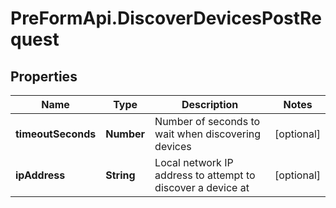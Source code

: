 # PreFormApi.DiscoverDevicesPostRequest

## Properties

Name | Type | Description | Notes
------------ | ------------- | ------------- | -------------
**timeoutSeconds** | **Number** | Number of seconds to wait when discovering devices | [optional] 
**ipAddress** | **String** | Local network IP address to attempt to discover a device at | [optional] 


